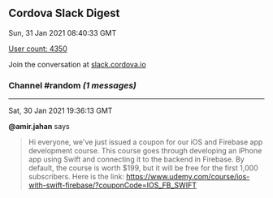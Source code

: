 ## Cordova Slack Digest
Sun, 31 Jan 2021 08:40:33 GMT

[User count: 4350](https://cordova.slack.com/)


Join the conversation at [slack.cordova.io](http://slack.cordova.io/)

### __Channel #random__ _(1 messages)_
---

Sat, 30 Jan 2021 19:36:13 GMT

__@amir.jahan__ says 
> Hi everyone, we've just issued a coupon for our iOS and Firebase app development course. This course goes through developing an iPhone app using Swift and connecting it to the backend in Firebase. By default, the course is worth $199, but it will be free for the first 1,000 subscribers. Here is the link:
> <https://www.udemy.com/course/ios-with-swift-firebase/?couponCode=IOS_FB_SWIFT>
> 
